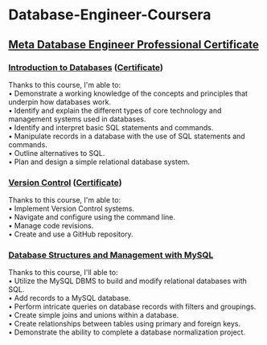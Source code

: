 # Database-Engineer-Coursera
## <a href="https://www.coursera.org/professional-certificates/meta-database-engineer">Meta Database Engineer Professional Certificate</a>

### <u>Introduction to Databases</u> (<a href="https://www.coursera.org/account/accomplishments/certificate/HE59WHJQGW48">Certificate</a>)
Thanks to this course, I'm able to:\
•	Demonstrate a working knowledge of the concepts and principles that underpin how databases work.\
•	Identify and explain the different types of core technology and management systems used in databases.\
•	Identify and interpret basic SQL statements and commands.\
•	Manipulate records in a database with the use of SQL statements and commands.\
•	Outline alternatives to SQL.\
•	Plan and design a simple relational database system.

### <u>Version Control</u> (<a href="https://www.coursera.org/account/accomplishments/certificate/3GD49GN5AAD9">Certificate</a>)
Thanks to this course, I'm able to:\
•	Implement Version Control systems.\
•	Navigate and configure using the command line.\
•	Manage code revisions.\
•	Create and use a GitHub repository.

### <u>Database Structures and Management with MySQL</u>
Thanks to this course, I'll able to:\
•	Utilize the MySQL DBMS to build and modify relational databases with SQL.\
•	Add records to a MySQL database.\
•	Perform intricate queries on database records with filters and groupings.\
•	Create simple joins and unions within a database.\
•	Create relationships between tables using primary and foreign keys.\
•	Demonstrate the ability to complete a database normalization project.